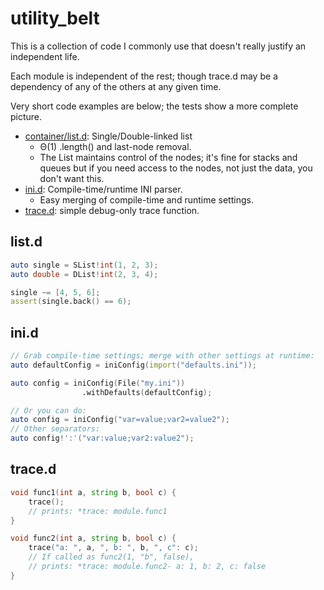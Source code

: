 # utility_belt

This is a collection of code I commonly use that doesn't really justify an
independent life.

Each module is independent of the rest; though trace.d may be a dependency of
any of the others at any given time.

Very short code examples are below; the tests show a more complete picture.

* [container/list.d](#list.d): Single/Double-linked list
    * Θ(1) .length() and last-node removal.
    * The List maintains control of the nodes; it's fine for stacks and queues
      but if you need access to the nodes, not just the data, you don't want
      this.
* [ini.d](#ini.d): Compile-time/runtime INI parser.
    * Easy merging of compile-time and runtime settings.
* [trace.d](#trace.d): simple debug-only trace function.

## list.d

```d
auto single = SList!int(1, 2, 3);
auto double = DList!int(2, 3, 4);

single ~= [4, 5, 6];
assert(single.back() == 6);
```

## ini.d

```d
// Grab compile-time settings; merge with other settings at runtime:
auto defaultConfig = iniConfig(import("defaults.ini"));

auto config = iniConfig(File("my.ini"))
                .withDefaults(defaultConfig);

// Or you can do:
auto config = iniConfig("var=value;var2=value2");
// Other separators:
auto config!':'("var:value;var2:value2");
```

## trace.d

```d
void func1(int a, string b, bool c) {
    trace();
    // prints: *trace: module.func1
}

void func2(int a, string b, bool c) {
    trace("a: ", a, ", b: ", b, ", c": c);
    // If called as func2(1, "b", false),
    // prints: *trace: module.func2- a: 1, b: 2, c: false
}
```
